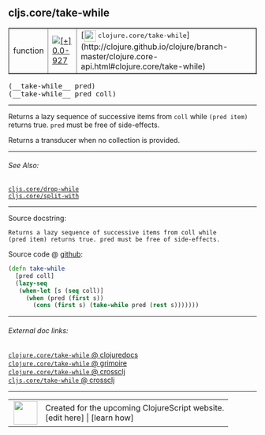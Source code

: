 ## cljs.core/take-while



 <table border="1">
<tr>
<td>function</td>
<td><a href="https://github.com/cljsinfo/cljs-api-docs/tree/0.0-927"><img valign="middle" alt="[+] 0.0-927" title="Added in 0.0-927" src="https://img.shields.io/badge/+-0.0--927-lightgrey.svg"></a> </td>
<td>
[<img height="24px" valign="middle" src="http://i.imgur.com/1GjPKvB.png"> <samp>clojure.core/take-while</samp>](http://clojure.github.io/clojure/branch-master/clojure.core-api.html#clojure.core/take-while)
</td>
</tr>
</table>


 <samp>
(__take-while__ pred)<br>
</samp>
 <samp>
(__take-while__ pred coll)<br>
</samp>

---

Returns a lazy sequence of successive items from `coll` while `(pred item)`
returns true. `pred` must be free of side-effects.

Returns a transducer when no collection is provided.



---


###### See Also:

[`cljs.core/drop-while`](../cljs.core/drop-while.md)<br>
[`cljs.core/split-with`](../cljs.core/split-with.md)<br>

---


Source docstring:

```
Returns a lazy sequence of successive items from coll while
(pred item) returns true. pred must be free of side-effects.
```


Source code @ [github](https://github.com/clojure/clojurescript/blob/r2280/src/cljs/cljs/core.cljs#L6855-L6862):

```clj
(defn take-while
  [pred coll]
  (lazy-seq
   (when-let [s (seq coll)]
     (when (pred (first s))
       (cons (first s) (take-while pred (rest s)))))))
```

<!--
Repo - tag - source tree - lines:

 <pre>
clojurescript @ r2280
└── src
    └── cljs
        └── cljs
            └── <ins>[core.cljs:6855-6862](https://github.com/clojure/clojurescript/blob/r2280/src/cljs/cljs/core.cljs#L6855-L6862)</ins>
</pre>

-->

---



###### External doc links:

[`clojure.core/take-while` @ clojuredocs](http://clojuredocs.org/clojure.core/take-while)<br>
[`clojure.core/take-while` @ grimoire](http://conj.io/store/v1/org.clojure/clojure/1.7.0-beta3/clj/clojure.core/take-while/)<br>
[`clojure.core/take-while` @ crossclj](http://crossclj.info/fun/clojure.core/take-while.html)<br>
[`cljs.core/take-while` @ crossclj](http://crossclj.info/fun/cljs.core.cljs/take-while.html)<br>

---

 <table>
<tr><td>
<img valign="middle" align="right" width="48px" src="http://i.imgur.com/Hi20huC.png">
</td><td>
Created for the upcoming ClojureScript website.<br>
[edit here] | [learn how]
</td></tr></table>

[edit here]:https://github.com/cljsinfo/cljs-api-docs/blob/master/cljsdoc/cljs.core/take-while.cljsdoc
[learn how]:https://github.com/cljsinfo/cljs-api-docs/wiki/cljsdoc-files

<!--

This information was too distracting to show to readers, but I'll leave it
commented here since it is helpful to:

- pretty-print the data used to generate this document
- and show how to retrieve that data



The API data for this symbol:

```clj
{:description "Returns a lazy sequence of successive items from `coll` while `(pred item)`\nreturns true. `pred` must be free of side-effects.\n\nReturns a transducer when no collection is provided.",
 :ns "cljs.core",
 :name "take-while",
 :signature ["[pred]" "[pred coll]"],
 :history [["+" "0.0-927"]],
 :type "function",
 :related ["cljs.core/drop-while" "cljs.core/split-with"],
 :full-name-encode "cljs.core/take-while",
 :source {:code "(defn take-while\n  [pred coll]\n  (lazy-seq\n   (when-let [s (seq coll)]\n     (when (pred (first s))\n       (cons (first s) (take-while pred (rest s)))))))",
          :title "Source code",
          :repo "clojurescript",
          :tag "r2280",
          :filename "src/cljs/cljs/core.cljs",
          :lines [6855 6862]},
 :full-name "cljs.core/take-while",
 :clj-symbol "clojure.core/take-while",
 :docstring "Returns a lazy sequence of successive items from coll while\n(pred item) returns true. pred must be free of side-effects."}

```

Retrieve the API data for this symbol:

```clj
;; from Clojure REPL
(require '[clojure.edn :as edn])
(-> (slurp "https://raw.githubusercontent.com/cljsinfo/cljs-api-docs/catalog/cljs-api.edn")
    (edn/read-string)
    (get-in [:symbols "cljs.core/take-while"]))
```

-->
